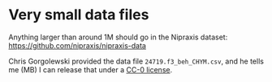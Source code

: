 # Very small data files

Anything larger than around 1M should go in the Nipraxis dataset:
<https://github.com/nipraxis/nipraxis-data>

Chris Gorgolewski provided the data file `24719.f3_beh_CHYM.csv`, and he tells
me (MB) I can release that under a [CC-0
license](https://creativecommons.org/share-your-work/public-domain/cc0/).
